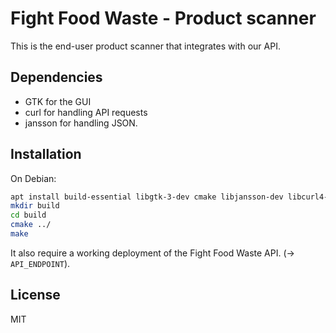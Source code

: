 # Fight Food Waste - Product scanner

This is the end-user product scanner that integrates with our API.

## Dependencies

- GTK for the GUI
- curl for handling API requests
- jansson for handling JSON.

## Installation

On Debian:

```sh
apt install build-essential libgtk-3-dev cmake libjansson-dev libcurl4-gnutls-dev
mkdir build
cd build
cmake ../
make
```

It also require a working deployment of the Fight Food Waste API. (-> `API_ENDPOINT`).

## License

MIT
